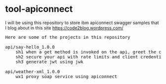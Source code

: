 # tool-apiconnect
I will be using this repository to store ibm apiconnect swagger samples that I blog about in this site https://code2blog.wordpress.com/

<pre>
Here are some of the projects in this repository

api/say-hello_1.0.0
	sh1 when a get method is invoked on the api, greet the client with hello 
	sh2 secure your api with rate limits and client credentials
	sh3 generate jwt using jwk

api/weather-xml_1.0.0	
	wx1 proxy soap service using apiconnect
	
</pre>
